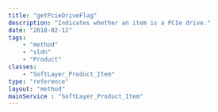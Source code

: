 ```yaml
---
title: "getPcieDriveFlag"
description: "Indicates whether an item is a PCIe drive."
date: "2018-02-12"
tags:
    - "method"
    - "sldn"
    - "Product"
classes:
    - "SoftLayer_Product_Item"
type: "reference"
layout: "method"
mainService : "SoftLayer_Product_Item"
---
```

